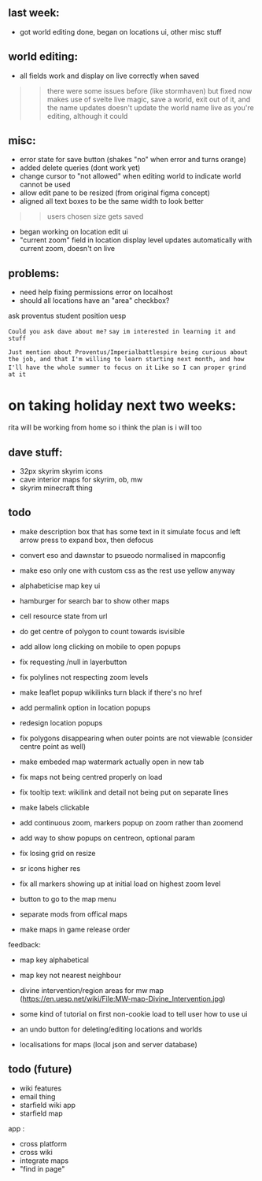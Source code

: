 ## last week:

- got world editing done, began on locations ui, other misc stuff

## world editing:
- all fields work and display on live correctly when saved
>> there were some issues before (like stormhaven) but fixed now
>> makes use of svelte live magic, save a world, exit out of it, and the name updates
>> doesn't update the world name live as you're editing, although it could

## misc:
- error state for save button (shakes "no" when error and turns orange)
- added delete queries (dont work yet)
- change cursor to "not allowed" when editing world to indicate world cannot be used
- allow edit pane to be resized (from original figma concept)
- aligned all text boxes to be the same width to look better
>> users chosen size gets saved
- began working on location edit ui
- "current zoom" field in location display level updates automatically with current zoom, doesn't on live

## problems:
- need help fixing permissions error on localhost
- should all locations have an "area" checkbox?

ask proventus student position uesp

``Could you ask dave about me?``
``say im interested in learning it and stuff``

``Just mention about Proventus/Imperialbattlespire being curious about the job, and that I'm willing to learn starting next month, and how I'll have the whole summer to focus on it``
``Like so I can proper grind at it``

# on taking holiday next two weeks:

rita will be working from home so i think the plan is i will too






## dave stuff:

- 32px skyrim skyrim icons
- cave interior maps for skyrim, ob, mw
- skyrim minecraft thing


## todo


- make description box that has some text in it simulate focus and left arrow press to expand box, then defocus
- convert eso and dawnstar to psueodo normalised in mapconfig
- make eso only one with custom css as the rest use yellow anyway

- alphabeticise map key ui
- hamburger for search bar to show other maps
- cell resource state from url
- do get centre of polygon to count towards isvisible
- add allow long clicking on mobile to open popups
- fix requesting /null in layerbutton
- fix polylines not respecting zoom levels
- make leaflet popup wikilinks turn black if there's no href
- add permalink option in location popups
- redesign location popups
- fix polygons disappearing when outer points are not viewable (consider centre point as well)
- make embeded map watermark actually open in new tab
- fix maps not being centred properly on load
- fix tooltip text: wikilink and detail not being put on separate lines
- make labels clickable
- add continuous zoom, markers popup on zoom rather than zoomend
- add way to show popups on centreon, optional param
- fix losing grid on resize
- sr icons higher res
- fix all markers showing up at initial load on highest zoom level
- button to go to the map menu
- separate mods from offical maps
- make maps in game release order

feedback:
- map key alphabetical
- map key not nearest neighbour
- divine intervention/region areas for mw map (https://en.uesp.net/wiki/File:MW-map-Divine_Intervention.jpg)
- some kind of tutorial on first non-cookie load to tell user how to use ui
- an undo button for deleting/editing locations and worlds


- localisations for maps (local json and server database)

## todo (future)
- wiki features
- email thing
- starfield wiki app
- starfield map

app :
- cross platform
- cross wiki
- integrate maps
- "find in page"